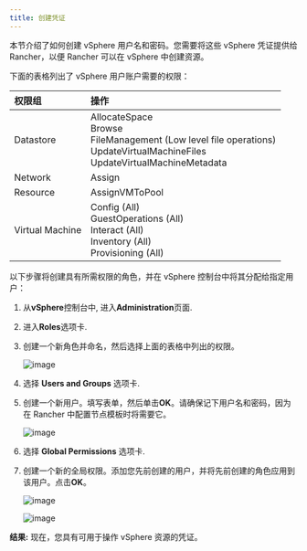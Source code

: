 ```yaml
---
title: 创建凭证
---
```


本节介绍了如何创建 vSphere 用户名和密码。您需要将这些 vSphere 凭证提供给 Rancher，以便 Rancher 可以在 vSphere 中创建资源。

下面的表格列出了 vSphere 用户账户需要的权限：

| 权限组          | 操作                                                                                                                                               |
| :-------------- | :------------------------------------------------------------------------------------------------------------------------------------------------- |
| Datastore       | AllocateSpace <br /> Browse <br /> FileManagement (Low level file operations) <br /> UpdateVirtualMachineFiles <br /> UpdateVirtualMachineMetadata |
| Network         | Assign                                                                                                                                             |
| Resource        | AssignVMToPool                                                                                                                                     |
| Virtual Machine | Config (All) <br /> GuestOperations (All) <br /> Interact (All) <br /> Inventory (All) <br /> Provisioning (All)                                   |

以下步骤将创建具有所需权限的角色，并在 vSphere 控制台中将其分配给指定用户：

1. 从**vSphere**控制台中, 进入**Administration**页面.

2. 进入**Roles**选项卡.

3. 创建一个新角色并命名，然后选择上面的表格中列出的权限。

   ![image](/img/rancher/rancherroles1.png)

4. 选择 **Users and Groups** 选项卡.

5. 创建一个新用户。填写表单，然后单击**OK**。请确保记下用户名和密码，因为在 Rancher 中配置节点模板时将需要它。

   ![image](/img/rancher/rancheruser.png)

6. 选择 **Global Permissions** 选项卡.

7. 创建一个新的全局权限。添加您先前创建的用户，并将先前创建的角色应用到该用户。点击**OK**。

   ![image](/img/rancher/globalpermissionuser.png)

   ![image](/img/rancher/globalpermissionrole.png)

**结果:** 现在，您具有可用于操作 vSphere 资源的凭证。
